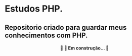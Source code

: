 # Estudos PHP.
## Repositorio criado para guardar meus conhecimentos com PHP.

<h4 align="center"> 
	🚧 🚀 Em construção...  🚧
</h4>


